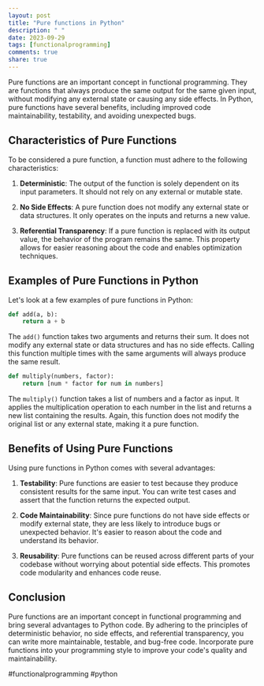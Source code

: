 ```yaml
---
layout: post
title: "Pure functions in Python"
description: " "
date: 2023-09-29
tags: [functionalprogramming]
comments: true
share: true
---
```


Pure functions are an important concept in functional programming. They are functions that always produce the same output for the same given input, without modifying any external state or causing any side effects. In Python, pure functions have several benefits, including improved code maintainability, testability, and avoiding unexpected bugs.

## Characteristics of Pure Functions

To be considered a pure function, a function must adhere to the following characteristics:

1. **Deterministic**: The output of the function is solely dependent on its input parameters. It should not rely on any external or mutable state.

2. **No Side Effects**: A pure function does not modify any external state or data structures. It only operates on the inputs and returns a new value.

3. **Referential Transparency**: If a pure function is replaced with its output value, the behavior of the program remains the same. This property allows for easier reasoning about the code and enables optimization techniques.

## Examples of Pure Functions in Python

Let's look at a few examples of pure functions in Python:

```python
def add(a, b):
    return a + b
```

The `add()` function takes two arguments and returns their sum. It does not modify any external state or data structures and has no side effects. Calling this function multiple times with the same arguments will always produce the same result.

```python
def multiply(numbers, factor):
    return [num * factor for num in numbers]
```

The `multiply()` function takes a list of numbers and a factor as input. It applies the multiplication operation to each number in the list and returns a new list containing the results. Again, this function does not modify the original list or any external state, making it a pure function.

## Benefits of Using Pure Functions

Using pure functions in Python comes with several advantages:

1. **Testability**: Pure functions are easier to test because they produce consistent results for the same input. You can write test cases and assert that the function returns the expected output.

2. **Code Maintainability**: Since pure functions do not have side effects or modify external state, they are less likely to introduce bugs or unexpected behavior. It's easier to reason about the code and understand its behavior.

3. **Reusability**: Pure functions can be reused across different parts of your codebase without worrying about potential side effects. This promotes code modularity and enhances code reuse.

## Conclusion

Pure functions are an important concept in functional programming and bring several advantages to Python code. By adhering to the principles of deterministic behavior, no side effects, and referential transparency, you can write more maintainable, testable, and bug-free code. Incorporate pure functions into your programming style to improve your code's quality and maintainability.

#functionalprogramming #python